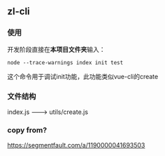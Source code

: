 ## zl-cli
### 使用
开发阶段直接在<strong>本项目文件夹</strong>输入：

<code>node --trace-warnings index init test</code>

这个命令用于调试init功能，此功能类似vue-cli的create

### 文件结构
index.js ---> utils/create.js


### copy from? 
https://segmentfault.com/a/1190000041693503